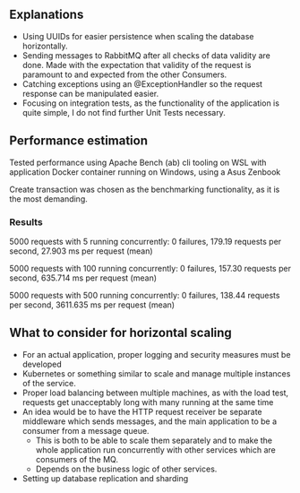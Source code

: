 ## Explanations

* Using UUIDs for easier persistence when scaling the database horizontally.
* Sending messages to RabbitMQ after all checks of data validity are done. Made with the expectation that validity of the request is paramount to and expected from the other Consumers. 
* Catching exceptions using an @ExceptionHandler so the request response can be manipulated easier.
* Focusing on integration tests, as the functionality of the application is quite simple, I do not find further Unit Tests necessary.

## Performance estimation

Tested performance using Apache Bench (ab) cli tooling on WSL with application Docker container running on Windows, using a Asus Zenbook

Create transaction was chosen as the benchmarking functionality, as it is the most demanding.

### Results

5000 requests with 5 running concurrently: 0 failures, 179.19 requests per second, 27.903 ms per request (mean)

5000 requests with 100 running concurrently: 0 failures, 157.30 requests per second, 635.714 ms per request (mean)

5000 requests with 500 running concurrently: 0 failures, 138.44 requests per second, 3611.635 ms per request (mean)

## What to consider for horizontal scaling

* For an actual application, proper logging and security measures must be developed
* Kubernetes or something similar to scale and manage multiple instances of the service.
* Proper load balancing between multiple machines, as with the load test, requests get unacceptably long with many running at the same time 
* An idea would be to have the HTTP request receiver be separate middleware which sends messages, and the main application to be a consumer from a message queue.
  * This is both to be able to scale them separately and to make the whole application run concurrently with other services which are consumers of the MQ.
  * Depends on the business logic of other services.
* Setting up database replication and sharding